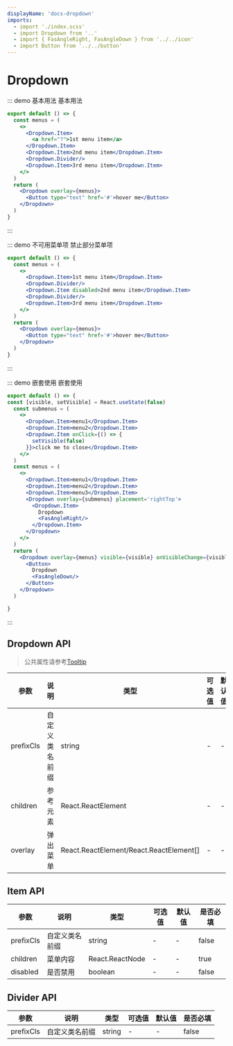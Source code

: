 ```yaml
---
displayName: 'docs-dropdown'
imports:
  - import './index.scss'
  - import Dropdown from '..'
  - import { FasAngleRight, FasAngleDown } from '../../icon'
  - import Button from '../../button'
---
```

# Dropdown

::: demo 基本用法
基本用法

```jsx
export default () => {
  const menus = (
    <>
      <Dropdown.Item>
        <a href="?">1st menu item</a>
      </Dropdown.Item>
      <Dropdown.Item>2nd menu item</Dropdown.Item>
      <Dropdown.Divider/>
      <Dropdown.Item>3rd menu item</Dropdown.Item>
    </>
  )
  return (
    <Dropdown overlay={menus}>
      <Button type="text" href='#'>hover me</Button>
    </Dropdown>
  )
}
```

:::

::: demo 不可用菜单项
禁止部分菜单项

```jsx
export default () => {
  const menus = (
    <>
      <Dropdown.Item>1st menu item</Dropdown.Item>
      <Dropdown.Divider/>
      <Dropdown.Item disabled>2nd menu item</Dropdown.Item>
      <Dropdown.Divider/>
      <Dropdown.Item>3rd menu item</Dropdown.Item>
    </>
  )
  return (
    <Dropdown overlay={menus}>
      <Button type="text" href='#'>hover me</Button>
    </Dropdown>
  )
}
```

:::

::: demo 嵌套使用
嵌套使用

```jsx
export default () => {
const [visible, setVisible] = React.useState(false)
  const submenus = (
    <>
      <Dropdown.Item>menu1</Dropdown.Item>
      <Dropdown.Item>menu2</Dropdown.Item>
      <Dropdown.Item onClick={() => {
        setVisible(false)
      }}>click me to close</Dropdown.Item>
    </>
  )
  const menus = (
    <>
      <Dropdown.Item>menu1</Dropdown.Item>
      <Dropdown.Item>menu2</Dropdown.Item>
      <Dropdown.Item>menu3</Dropdown.Item>
      <Dropdown overlay={submenus} placement='rightTop'>
        <Dropdown.Item>
          Dropdown
          <FasAngleRight/>
        </Dropdown.Item>
      </Dropdown>
    </>
  )
  return (
    <Dropdown overlay={menus} visible={visible} onVisibleChange={visible => setVisible(visible)}>
      <Button>
        Dropdown
        <FasAngleDown/>
      </Button>
    </Dropdown>
  )

}
```

:::

## Dropdown API

>公共属性请参考[Tooltip](#/tooltip)

| 参数   | 说明                                       | 类型            | 可选值 | 默认值 | 是否必填
| ------ | ------------------------------------------ | --------------- | ------ | ------ | --- |
| prefixCls | 自定义类名前缀            | string  | -  | -| false|
| children | 参考元素            | React.ReactElement  | -  | -| true|
| overlay | 弹出菜单            | React.ReactElement/React.ReactElement[]  | -  | -| true|

## Item API

| 参数   | 说明                                       | 类型            | 可选值 | 默认值 | 是否必填
| ------ | ------------------------------------------ | --------------- | ------ | ------ | --- |
| prefixCls | 自定义类名前缀            | string  | -  | -| false|
| children | 菜单内容            | React.ReactNode | -  | -| true|
| disabled | 是否禁用            | boolean  | -  | -| false|

## Divider API

| 参数   | 说明                                       | 类型            | 可选值 | 默认值 | 是否必填
| ------ | ------------------------------------------ | --------------- | ------ | ------ | --- |
| prefixCls | 自定义类名前缀            | string  | -  | -| false|
